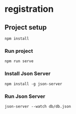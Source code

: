 # registration

## Project setup

```
npm install
```

### Run project

```
npm run serve
```

### Install Json Server

```
npm install -g json-server
```

### Run Json Server

```
json-server --watch db/db.json
```

